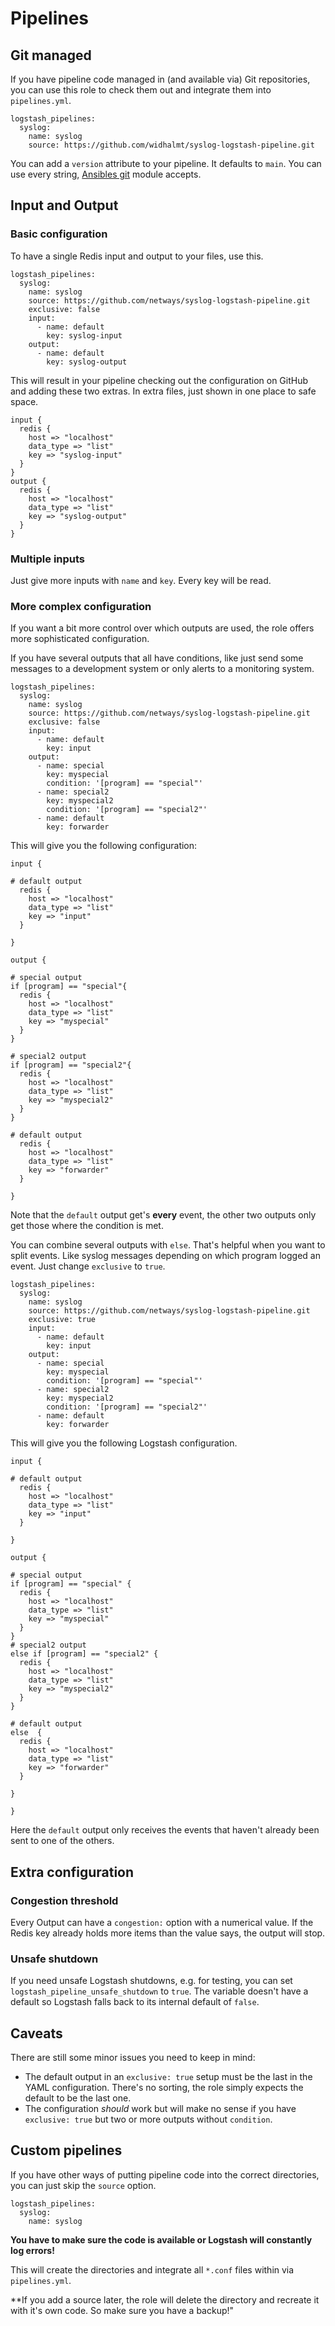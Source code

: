 # Pipelines #

## Git managed ##

If you have pipeline code managed in (and available via) Git repositories, you can use this role to check them out and integrate them into `pipelines.yml`.

```
logstash_pipelines:
  syslog:
    name: syslog
    source: https://github.com/widhalmt/syslog-logstash-pipeline.git
```

You can add a `version` attribute to your pipeline. It defaults to `main`. You can use every string, [Ansibles git](https://docs.ansible.com/ansible/latest/collections/ansible/builtin/git_module.html) module accepts.

## Input and Output ##

### Basic configuration ###

To have a single Redis input and output to your files, use this.

```
logstash_pipelines:
  syslog:
    name: syslog
    source: https://github.com/netways/syslog-logstash-pipeline.git
    exclusive: false
    input:
      - name: default
        key: syslog-input
    output:
      - name: default
        key: syslog-output
```

This will result in your pipeline checking out the configuration on GitHub and adding these two extras. In extra files, just shown in one place to safe space.

```
input {
  redis {
    host => "localhost"
    data_type => "list"
    key => "syslog-input"
  }
}
output {
  redis {
    host => "localhost"
    data_type => "list"
    key => "syslog-output"
  }
}
```

### Multiple inputs ###

Just give more inputs with `name` and `key`. Every key will be read.

### More complex configuration ###

If you want a bit more control over which outputs are used, the role offers more sophisticated configuration.

If you have several outputs that all have conditions, like just send some messages to a development system or only alerts to a monitoring system.

```
logstash_pipelines:
  syslog:
    name: syslog
    source: https://github.com/netways/syslog-logstash-pipeline.git
    exclusive: false
    input:
      - name: default
        key: input
    output:
      - name: special
        key: myspecial
        condition: '[program] == "special"'
      - name: special2
        key: myspecial2
        condition: '[program] == "special2"'
      - name: default
        key: forwarder
```
This will give you the following configuration:

```
input {

# default output
  redis {
    host => "localhost"
    data_type => "list"
    key => "input"
  }

}

output {

# special output
if [program] == "special"{
  redis {
    host => "localhost"
    data_type => "list"
    key => "myspecial"
  }
}

# special2 output
if [program] == "special2"{
  redis {
    host => "localhost"
    data_type => "list"
    key => "myspecial2"
  }
}

# default output
  redis {
    host => "localhost"
    data_type => "list"
    key => "forwarder"
  }

}
```

Note that the `default` output get's **every** event, the other two outputs only get those where the condition is met.

You can combine several outputs with `else`. That's helpful when you want to split events. Like syslog messages depending on which program logged an event. Just change `exclusive` to `true`.

```
logstash_pipelines:
  syslog:
    name: syslog
    source: https://github.com/netways/syslog-logstash-pipeline.git
    exclusive: true
    input:
      - name: default
        key: input
    output:
      - name: special
        key: myspecial
        condition: '[program] == "special"'
      - name: special2
        key: myspecial2
        condition: '[program] == "special2"'
      - name: default
        key: forwarder
```

This will give you the following Logstash configuration.

```
input {

# default output
  redis {
    host => "localhost"
    data_type => "list"
    key => "input"
  }

}

output {

# special output
if [program] == "special" {
  redis {
    host => "localhost"
    data_type => "list"
    key => "myspecial"
  }
}
# special2 output
else if [program] == "special2" {
  redis {
    host => "localhost"
    data_type => "list"
    key => "myspecial2"
  }
}

# default output
else  {
  redis {
    host => "localhost"
    data_type => "list"
    key => "forwarder"
  }

}

}
```

Here the `default` output only receives the events that haven't already been sent to one of the others.

## Extra configuration ##

### Congestion threshold ###

Every Output can have a `congestion:` option with a numerical value. If the Redis key already holds more items than the value says, the output will stop.

### Unsafe shutdown ###

If you need unsafe Logstash shutdowns, e.g. for testing, you can set `logstash_pipeline_unsafe_shutdown` to `true`. The variable doesn't have a default so Logstash falls back to its internal default of `false`.

## Caveats ##

There are still some minor issues you need to keep in mind:

* The default output in an `exclusive: true` setup must be the last in the YAML configuration. There's no sorting, the role simply expects the default to be the last one.
* The configuration *should* work but will make no sense if you have `exclusive: true` but two or more outputs without `condition`.

## Custom pipelines ##

If you have other ways of putting pipeline code into the correct directories, you can just skip the `source` option.

```
logstash_pipelines:
  syslog:
    name: syslog
```
**You have to make sure the code is available or Logstash will constantly log errors!**

This will create the directories and integrate all `*.conf` files within via `pipelines.yml`.

**If you add a source later, the role will delete the directory and recreate it with it's own code. So make sure you have a backup!"

